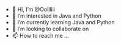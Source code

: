 - 👋 Hi, I’m @Oollliii
- 👀 I’m interested in Java and Python
- 🌱 I’m currently learning Java and Python
- 💞️ I’m looking to collaborate on 
- 📫 How to reach me ...

<!---
Oollliii/Oollliii is a ✨ special ✨ repository because its `README.md` (this file) appears on your GitHub profile.
You can click the Preview link to take a look at your changes.
--->
